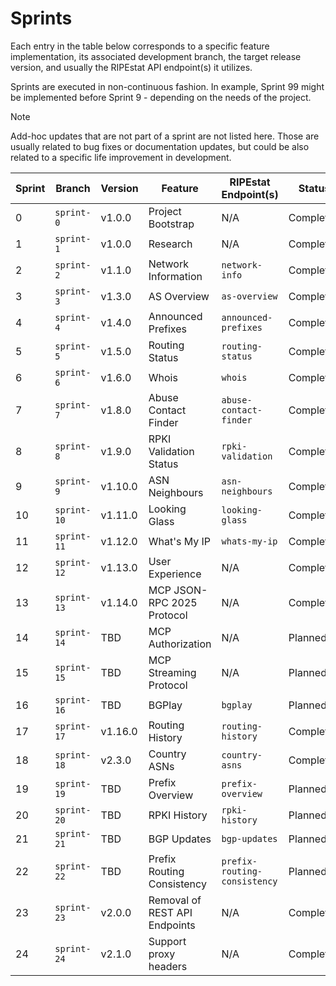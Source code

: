 # Sprints

Each entry in the table below corresponds to a specific feature implementation,
its associated development branch, the target release version, and usually the
RIPEstat API endpoint(s) it utilizes.

Sprints are executed in non-continuous fashion. In example, Sprint 99 might be
implemented before Sprint 9 - depending on the needs of the project.

> [!NOTE]
> Add-hoc updates that are not part of a sprint are not listed here. Those are
> usually related to bug fixes or documentation updates, but could be also
> related to a specific life improvement in development.

| Sprint | Branch      | Version | Feature                       | RIPEstat Endpoint(s)         | Status    |
| ------ | ----------- | ------- | ----------------------------- | ---------------------------- | --------- |
| 0      | `sprint-0`  | v1.0.0  | Project Bootstrap             | N/A                          | Completed |
| 1      | `sprint-1`  | v1.0.0  | Research                      | N/A                          | Completed |
| 2      | `sprint-2`  | v1.1.0  | Network Information           | `network-info`               | Completed |
| 3      | `sprint-3`  | v1.3.0  | AS Overview                   | `as-overview`                | Completed |
| 4      | `sprint-4`  | v1.4.0  | Announced Prefixes            | `announced-prefixes`         | Completed |
| 5      | `sprint-5`  | v1.5.0  | Routing Status                | `routing-status`             | Completed |
| 6      | `sprint-6`  | v1.6.0  | Whois                         | `whois`                      | Completed |
| 7      | `sprint-7`  | v1.8.0  | Abuse Contact Finder          | `abuse-contact-finder`       | Completed |
| 8      | `sprint-8`  | v1.9.0  | RPKI Validation Status        | `rpki-validation`            | Completed |
| 9      | `sprint-9`  | v1.10.0 | ASN Neighbours                | `asn-neighbours`             | Completed |
| 10     | `sprint-10` | v1.11.0 | Looking Glass                 | `looking-glass`              | Completed |
| 11     | `sprint-11` | v1.12.0 | What's My IP                  | `whats-my-ip`                | Completed |
| 12     | `sprint-12` | v1.13.0 | User Experience               | N/A                          | Completed |
| 13     | `sprint-13` | v1.14.0 | MCP JSON-RPC 2025 Protocol    | N/A                          | Completed |
| 14     | `sprint-14` | TBD     | MCP Authorization             | N/A                          | Planned   |
| 15     | `sprint-15` | TBD     | MCP Streaming Protocol        | N/A                          | Planned   |
| 16     | `sprint-16` | TBD     | BGPlay                        | `bgplay`                     | Planned   |
| 17     | `sprint-17` | v1.16.0 | Routing History               | `routing-history`            | Completed |
| 18     | `sprint-18` | v2.3.0  | Country ASNs                  | `country-asns`               | Completed |
| 19     | `sprint-19` | TBD     | Prefix Overview               | `prefix-overview`            | Planned   |
| 20     | `sprint-20` | TBD     | RPKI History                  | `rpki-history`               | Planned   |
| 21     | `sprint-21` | TBD     | BGP Updates                   | `bgp-updates`                | Planned   |
| 22     | `sprint-22` | TBD     | Prefix Routing Consistency    | `prefix-routing-consistency` | Planned   |
| 23     | `sprint-23` | v2.0.0  | Removal of REST API Endpoints | N/A                          | Completed |
| 24     | `sprint-24` | v2.1.0  | Support proxy headers         | N/A                          | Completed |
